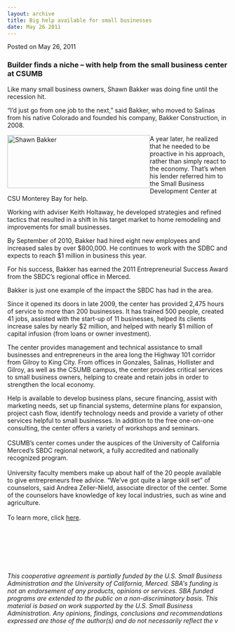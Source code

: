 ```yaml
---
layout: archive
title: Big help available for small businesses
date: May 26 2011
---
```





<span class="date">Posted on May 26, 2011    </span>
<h3>Builder finds a niche &#x2013; with help from the small business
center at CSUMB</h3>
<p>Like many small business owners, Shawn Bakker was doing fine
until the recession hit.</p>
<p>&#x201C;I&#x2019;d just go from one job to the next,&#x201D; said Bakker, who moved
to Salinas from his native Colorado and founded his company, Bakker
Construction, in 2008.</p>
<p><img alt="Shawn Bakker" src="http://news.csumb.edu/sites/default/files/65/attachments/news/images/shawn_bakker_sm.jpg" style="float:left; width:325px; height:121px">A year later, he
realized that he needed to be proactive in his approach, rather
than simply react to the economy. That&#x2019;s when his lender referred
him to the Small Business Development Center at CSU Monterey Bay
for help.</img></p>
<p>Working with adviser Keith Holtaway, he developed strategies and
refined tactics that resulted in a shift in his target market to
home remodeling and improvements for small businesses.</p>
<p>By September of 2010, Bakker had hired eight new employees and
increased sales by over $800,000. He continues to work with the
SDBC and expects to reach $1 million in business this year.</p>
<p>For his success, Bakker has earned the 2011 Entrepreneurial
Success Award from the SBDC&#x2019;s regional office in Merced.</p>
<p>Bakker is just one example of the impact the SBDC has had in the
area.</p>
<p>Since it opened its doors in late 2009, the center has provided
2,475 hours of service to more than 200 businesses. It has trained
500 people, created 41 jobs, assisted with the start-up of 11
businesses, helped its clients increase sales by nearly $2 million,
and helped with nearly $1 million of capital infusion (from loans
or owner investment).</p>
<p>The center provides management and technical assistance to small
businesses and entrepreneurs in the area long the Highway 101
corridor from Gilroy to King City. From offices in Gonzales,
Salinas, Hollister and Gilroy, as well as the CSUMB campus, the
center provides critical services to small business owners, helping
to create and retain jobs in order to strengthen the local
economy.&#xA0;</p>
<p>Help is available to develop business plans, secure financing,
assist with marketing needs, set up financial systems, determine
plans for expansion, project cash flow, identify technology needs
and provide a variety of other services helpful to small
businesses. In addition to the free one-on-one consulting, the
center offers a variety of workshops and seminars.<br>
<br>
CSUMB&#x2019;s center comes under the auspices of the University of
California Merced&#x2019;s SBDC regional network, a fully accredited and
nationally recognized program.<br>
<br>
University faculty members make up about half of the 20 people
available to give entrepreneurs free advice. &#x201C;We&#x2019;ve got quite a
large skill set&#x201D; of counselors, said Andrea Zeller-Nield, associate
director of the center. Some of the counselors have knowledge of
key local industries, such as wine and agriculture.<br>
<br>
To learn more, click <a href="http://csumb.edu/sbdc" rel="nofollow">here</a>.&#xA0;</br></br></br></br></br></br></p>
<p class="fineprint"><br>
<em>This cooperative agreement is partially funded by the U.S.
Small Business Administration and the University of California,
Merced. SBA&apos;s funding is not an endorsement of any products,
opinions or services. SBA funded programs are extended to the
public on a non-discriminatory basis. This material is based on
work supported by the U.S. Small Business Administration. Any
opinions, findings, conclusions and recommendations expressed are
those of the author(s) and do not necessarily reflect the v</em></br></p>